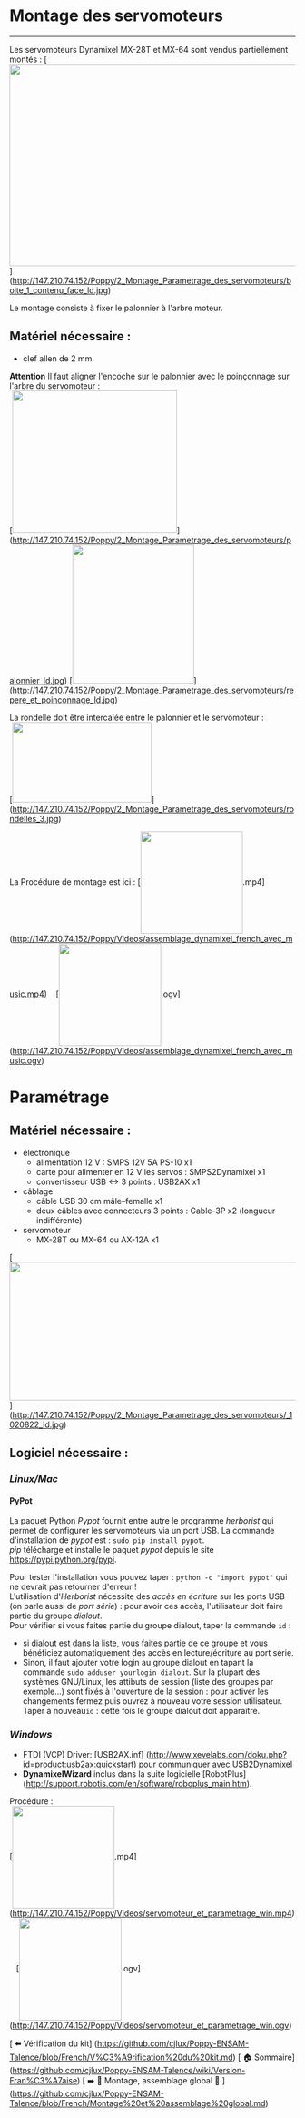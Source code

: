 # Montage des servomoteurs
---

Les servomoteurs Dynamixel MX-28T et MX-64 sont vendus partiellement montés :
[<img src="http://147.210.74.152/Poppy/2_Montage_Parametrage_des_servomoteurs/boite_1_contenu_face_ld.jpg" align="bottom" width="595" height="355">]
(http://147.210.74.152/Poppy/2_Montage_Parametrage_des_servomoteurs/boite_1_contenu_face_ld.jpg)  

Le montage consiste à fixer le palonnier à l'arbre moteur.
## Matériel nécessaire :
  - clef allen de 2 mm.

**Attention** Il faut aligner l'encoche sur le palonnier avec le poinçonnage sur l'arbre du servomoteur :  
[<img src="http://147.210.74.152/Poppy/2_Montage_Parametrage_des_servomoteurs/palonnier_ld.jpg" align="bottom" width="290" height="251" >]
(http://147.210.74.152/Poppy/2_Montage_Parametrage_des_servomoteurs/palonnier_ld.jpg)
[<img src="http://147.210.74.152/Poppy/2_Montage_Parametrage_des_servomoteurs/repere_et_poinconnage_ld.jpg" width="214" height="244" >]
(http://147.210.74.152/Poppy/2_Montage_Parametrage_des_servomoteurs/repere_et_poinconnage_ld.jpg)

La rondelle doit être intercalée entre le palonnier et le servomoteur :  
[<img src="http://147.210.74.152/Poppy/2_Montage_Parametrage_des_servomoteurs/rondelles_3.jpg" name="Image5" align="bottom" width="245" height="141" border="0" >]
(http://147.210.74.152/Poppy/2_Montage_Parametrage_des_servomoteurs/rondelles_3.jpg)

La Procédure de montage est ici : 
[<img src="http://147.210.74.152/Poppy/Videos/assemblage_dynamixel_french_avec_music.png" align="center" width="180">.mp4]
(http://147.210.74.152/Poppy/Videos/assemblage_dynamixel_french_avec_music.mp4)
&nbsp;&nbsp;
[<img src="http://147.210.74.152/Poppy/Videos/assemblage_dynamixel_french_avec_music.png" align="center" width="180">.ogv]
(http://147.210.74.152/Poppy/Videos/assemblage_dynamixel_french_avec_music.ogv)


# Paramétrage

## Matériel nécessaire :
  - électronique
    - alimentation 12 V : SMPS 12V 5A PS-10 x1
    - carte pour alimenter en 12 V les servos : SMPS2Dynamixel x1
    - convertisseur USB <-> 3 points : USB2AX x1
  - câblage
    - câble USB 30 cm  mâle–femalle x1
    - deux câbles avec connecteurs 3 points : Cable-3P x2 (longueur indifférente)
  - servomoteur
    - MX-28T ou MX-64 ou AX-12A x1

[<img src="http://147.210.74.152/Poppy/2_Montage_Parametrage_des_servomoteurs/_1020822_ld.jpg" align="bottom" width="643" height="243" >]
(http://147.210.74.152/Poppy/2_Montage_Parametrage_des_servomoteurs/_1020822_ld.jpg)

## Logiciel nécessaire :
### _Linux/Mac_
#### **PyPot**  
La paquet Python *Pypot* fournit entre autre le programme *herborist* qui permet de configurer les servomoteurs via un port USB. La commande  d'installation de *pypot* est : `sudo pip install pypot`.  
*pip* télécharge et installe le paquet *pypot* depuis le site https://pypi.python.org/pypi.   

Pour tester l'installation vous pouvez taper : `python -c "import pypot"` qui ne devrait pas retourner d'erreur !  
L'utilisation d'*Herborist* nécessite des *accès en écriture* sur les ports USB (on parle aussi de *port série*) : pour avoir ces accès, l'utilisateur doit faire partie du groupe *dialout*.  
Pour vérifier si vous faites partie du groupe dialout, taper la commande `id` : 
  - si dialout est dans la liste, vous faites partie de ce groupe et vous bénéficiez automatiquement des accès en lecture/écriture au port série.
  - Sinon, il faut ajouter votre login au groupe dialout en tapant la commande `sudo adduser yourlogin dialout`. Sur la plupart des systèmes GNU/Linux, les attibuts de session (liste des groupes par exemple...) sont fixés à l'ouverture de la session : pour activer les changements fermez puis ouvrez à nouveau votre session utilisateur. Taper à nouveau`id` : cette fois le groupe dialout doit apparaître.


### _Windows_  
  - FTDI (VCP) Driver: [USB2AX.inf] (http://www.xevelabs.com/doku.php?id=product:usb2ax:quickstart) pour communiquer avec USB2Dynamixel
  - **DynamixelWizard** inclus dans la suite logicielle [RobotPlus] (http://support.robotis.com/en/software/roboplus_main.htm).

Procédure :  
[<img src="http://147.210.74.152/Poppy/Videos/servomoteur_et_parametrage_win.png" align="center" width="180">.mp4]
(http://147.210.74.152/Poppy/Videos/servomoteur_et_parametrage_win.mp4)
&nbsp;&nbsp;
[<img src="http://147.210.74.152/Poppy/Videos/servomoteur_et_parametrage_win.png" align="center" width="180">.ogv]
(http://147.210.74.152/Poppy/Videos/servomoteur_et_parametrage_win.ogv)


[ :arrow_left: Vérification du kit] (https://github.com/cjlux/Poppy-ENSAM-Talence/blob/French/V%C3%A9rification%20du%20kit.md)
[ :house: Sommaire] (https://github.com/cjlux/Poppy-ENSAM-Talence/wiki/Version-Fran%C3%A7aise)
[ :arrow_right: :construction: Montage, assemblage global :construction: ] (https://github.com/cjlux/Poppy-ENSAM-Talence/blob/French/Montage%20et%20assemblage%20global.md)
